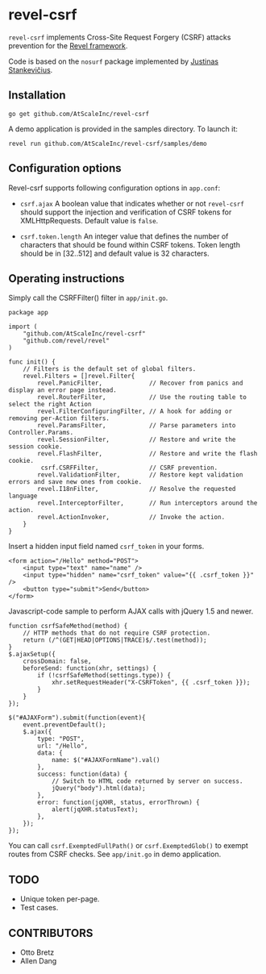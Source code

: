 revel-csrf
==========

`revel-csrf` implements Cross-Site Request Forgery (CSRF) attacks
prevention for the [Revel framework](https://github.com/revel/revel).

Code is based on the `nosurf` package implemented by
[Justinas Stankevičius](https://github.com/justinas/nosurf).

## Installation

    go get github.com/AtScaleInc/revel-csrf

A demo application is provided in the samples directory. To launch it:

    revel run github.com/AtScaleInc/revel-csrf/samples/demo

## Configuration options

Revel-csrf supports following configuration options in `app.conf`:

* `csrf.ajax`
A boolean value that indicates whether or not `revel-csrf` should support the injection and verification of CSRF tokens for XMLHttpRequests. Default value is `false`.

* `csrf.token.length`
An integer value that defines the number of characters that should be found within CSRF tokens. Token length should be in [32..512] and default value is 32 characters.

## Operating instructions

Simply call the CSRFFilter() filter in `app/init.go`.  

    package app

    import (
        "github.com/AtScaleInc/revel-csrf"
        "github.com/revel/revel"
    )

    func init() {
	    // Filters is the default set of global filters.
	    revel.Filters = []revel.Filter{
		    revel.PanicFilter,             // Recover from panics and display an error page instead.
		    revel.RouterFilter,            // Use the routing table to select the right Action
		    revel.FilterConfiguringFilter, // A hook for adding or removing per-Action filters.
		    revel.ParamsFilter,            // Parse parameters into Controller.Params.
		    revel.SessionFilter,           // Restore and write the session cookie.
		    revel.FlashFilter,             // Restore and write the flash cookie.
		     csrf.CSRFFilter,              // CSRF prevention.
		    revel.ValidationFilter,        // Restore kept validation errors and save new ones from cookie.
		    revel.I18nFilter,              // Resolve the requested language
		    revel.InterceptorFilter,       // Run interceptors around the action.
		    revel.ActionInvoker,           // Invoke the action.
	    }
    }

Insert a hidden input field named `csrf_token` in your forms.

    <form action="/Hello" method="POST">
        <input type="text" name="name" />
        <input type="hidden" name="csrf_token" value="{{ .csrf_token }}" />
        <button type="submit">Send</button>
    </form>

Javascript-code sample to perform AJAX calls with jQuery 1.5 and newer. 

    function csrfSafeMethod(method) {
        // HTTP methods that do not require CSRF protection.
        return (/^(GET|HEAD|OPTIONS|TRACE)$/.test(method));
    }
    $.ajaxSetup({
        crossDomain: false,
        beforeSend: function(xhr, settings) {
            if (!csrfSafeMethod(settings.type)) {
                xhr.setRequestHeader("X-CSRFToken", {{ .csrf_token }});
            }
        }
    });

	$("#AJAXForm").submit(function(event){
		event.preventDefault();
	    $.ajax({
	        type: "POST",
	        url: "/Hello",
	        data: {
	            name: $("#AJAXFormName").val()
	        },
	        success: function(data) {
	            // Switch to HTML code returned by server on success.
	            jQuery("body").html(data);
	        },
	        error: function(jqXHR, status, errorThrown) {
	            alert(jqXHR.statusText);
	        },
	    });
	});

You can call `csrf.ExemptedFullPath()` or `csrf.ExemptedGlob()` to exempt routes from CSRF checks. See `app/init.go` in demo application.

## TODO

* Unique token per-page.
* Test cases.

## CONTRIBUTORS
* Otto Bretz
* Allen Dang
